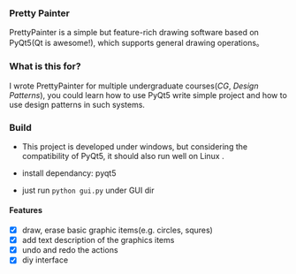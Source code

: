 ### Pretty Painter

PrettyPainter is a simple but feature-rich drawing software based on PyQt5(Qt is awesome!), which supports general drawing operations。

### What is this for?

I wrote PrettyPainter for multiple undergraduate courses(*CG*, *Design Patterns*), you could learn how to use PyQt5 write simple project and how to use design patterns in such systems.

### Build

- This project is developed under windows, but considering the compatibility of PyQt5, it should also run well on Linux
.
- install dependancy: pyqt5

- just run `python gui.py` under GUI dir

#### Features
- [x] draw, erase basic graphic items(e.g. circles, squres)
- [x] add text description of the graphics items
- [x] undo and redo the actions
- [x] diy interface 
